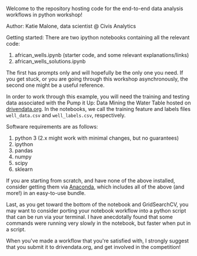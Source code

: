 Welcome to the repository hosting code for the end-to-end data analysis workflows in python workshop!  

Author: Katie Malone, data scientist @ Civis Analytics

Getting started:
There are two ipython notebooks containing all the relevant code: 

1. african\_wells.ipynb (starter code, and some relevant explanations/links)
2. african\_wells\_solutions.ipynb

The first has prompts only and will hopefully be the only one you need.  If you get stuck, or you are going through this workshop asynchronously, the second one might be a useful reference.  

In order to work through this example, you will need the training and testing data associated with the Pump it Up: Data Mining the Water Table hosted on [drivendata.org](http://www.drivendata.org/competitions/7/data/).  In the notebooks, we call the training feature and labels files ``well_data.csv`` and ``well_labels.csv``, respectively.

Software requirements are as follows:

1.  python 3 (2.x might work with minimal changes, but no guarantees)
2.  ipython
3.  pandas
4.  numpy
5.  scipy
6.  sklearn 

If you are starting from scratch, and have none of the above installed, consider getting them via 
[Anaconda](https://www.continuum.io/downloads), which includes all of the above (and more!) in an easy-to-use bundle. 


Last, as you get toward the bottom of the notebook and GridSearchCV, you may want to consider porting your notebook workflow into a python script that can be run via your terminal.  I have anecdotally found that some commands were running very slowly in the notebook, but faster when put in a script.

When you've made a workflow that you're satisfied with, I strongly suggest that you submit it to drivendata.org, and get involved in the competition!

